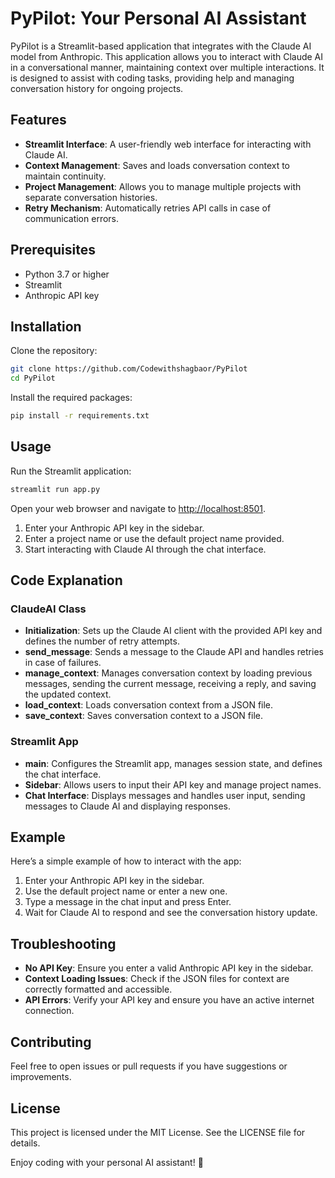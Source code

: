 # PyPilot: Your Personal AI Assistant

PyPilot is a Streamlit-based application that integrates with the Claude AI model from Anthropic. This application allows you to interact with Claude AI in a conversational manner, maintaining context over multiple interactions. It is designed to assist with coding tasks, providing help and managing conversation history for ongoing projects.

## Features

- **Streamlit Interface**: A user-friendly web interface for interacting with Claude AI.
- **Context Management**: Saves and loads conversation context to maintain continuity.
- **Project Management**: Allows you to manage multiple projects with separate conversation histories.
- **Retry Mechanism**: Automatically retries API calls in case of communication errors.

## Prerequisites

- Python 3.7 or higher
- Streamlit
- Anthropic API key

## Installation

Clone the repository:

```bash
git clone https://github.com/Codewithshagbaor/PyPilot
cd PyPilot
```

Install the required packages:

```bash
pip install -r requirements.txt
```

## Usage

Run the Streamlit application:

```bash
streamlit run app.py
```

Open your web browser and navigate to [http://localhost:8501](http://localhost:8501).

1. Enter your Anthropic API key in the sidebar.
2. Enter a project name or use the default project name provided.
3. Start interacting with Claude AI through the chat interface.

## Code Explanation

### ClaudeAI Class

- **Initialization**: Sets up the Claude AI client with the provided API key and defines the number of retry attempts.
- **send_message**: Sends a message to the Claude API and handles retries in case of failures.
- **manage_context**: Manages conversation context by loading previous messages, sending the current message, receiving a reply, and saving the updated context.
- **load_context**: Loads conversation context from a JSON file.
- **save_context**: Saves conversation context to a JSON file.

### Streamlit App

- **main**: Configures the Streamlit app, manages session state, and defines the chat interface.
- **Sidebar**: Allows users to input their API key and manage project names.
- **Chat Interface**: Displays messages and handles user input, sending messages to Claude AI and displaying responses.

## Example

Here’s a simple example of how to interact with the app:

1. Enter your Anthropic API key in the sidebar.
2. Use the default project name or enter a new one.
3. Type a message in the chat input and press Enter.
4. Wait for Claude AI to respond and see the conversation history update.

## Troubleshooting

- **No API Key**: Ensure you enter a valid Anthropic API key in the sidebar.
- **Context Loading Issues**: Check if the JSON files for context are correctly formatted and accessible.
- **API Errors**: Verify your API key and ensure you have an active internet connection.

## Contributing

Feel free to open issues or pull requests if you have suggestions or improvements.

## License

This project is licensed under the MIT License. See the LICENSE file for details.

Enjoy coding with your personal AI assistant! 🎉
